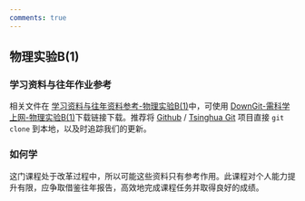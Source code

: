 ```yaml
---
comments: true
---
```



## 物理实验B(1)

### 学习资料与往年作业参考

相关文件在 [学习资料与往年资料参考-物理实验B(1)](https://github.com/Open-DA/OpenDA/tree/main/A_%E5%9F%BA%E7%A1%80%E8%AF%BE%E7%A8%8B/%E7%89%A9%E7%90%86%E5%AE%9E%E9%AA%8CB(1))中，可使用 [DownGit-需科学上网-物理实验B(1)](https://tool.mkblog.cn/downgit/#/home?url=https://github.com/Open-DA/OpenDA/tree/main/A_%E5%9F%BA%E7%A1%80%E8%AF%BE%E7%A8%8B/%E7%89%A9%E7%90%86%E5%AE%9E%E9%AA%8CB(1))下载链接下载。推荐将 [Github](https://github.com/Open-DA/OpenDA) / [Tsinghua Git](https://git.tsinghua.edu.cn/openda/openda) 项目直接 `git clone` 到本地，以及时追踪我们的更新。

### 如何学

这门课程处于改革过程中，所以可能这些资料只有参考作用。此课程对个人能力提升有限，应争取借鉴往年报告，高效地完成课程任务并取得良好的成绩。